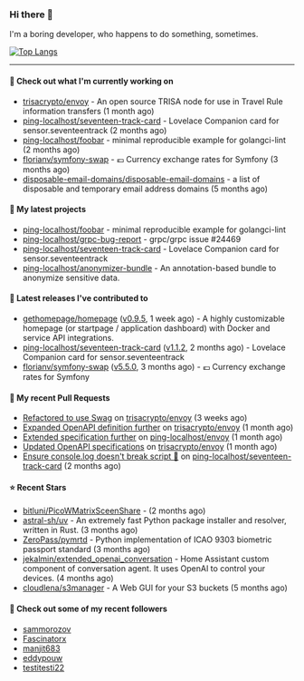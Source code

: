 ### Hi there 👋

I'm a boring developer, who happens to do something, sometimes.

[![Top Langs](https://github-readme-stats.vercel.app/api/top-langs/?username=ping-localhost&langs_count=8&theme=dracula&layout=compact)](https://github.com/anuraghazra/github-readme-stats)

---
#### 👷 Check out what I'm currently working on

- [trisacrypto/envoy](https://github.com/trisacrypto/envoy) - An open source TRISA node for use in Travel Rule information transfers (1 month ago)
- [ping-localhost/seventeen-track-card](https://github.com/ping-localhost/seventeen-track-card) - Lovelace Companion card for sensor.seventeentrack (2 months ago)
- [ping-localhost/foobar](https://github.com/ping-localhost/foobar) - minimal reproducible example for golangci-lint (2 months ago)
- [florianv/symfony-swap](https://github.com/florianv/symfony-swap) - :euro: Currency exchange rates for Symfony (3 months ago)
- [disposable-email-domains/disposable-email-domains](https://github.com/disposable-email-domains/disposable-email-domains) - a list of disposable and temporary email address domains (5 months ago)



#### 🌱 My latest projects

- [ping-localhost/foobar](https://github.com/ping-localhost/foobar) - minimal reproducible example for golangci-lint
- [ping-localhost/grpc-bug-report](https://github.com/ping-localhost/grpc-bug-report) - grpc/grpc issue #24469
- [ping-localhost/seventeen-track-card](https://github.com/ping-localhost/seventeen-track-card) - Lovelace Companion card for sensor.seventeentrack
- [ping-localhost/anonymizer-bundle](https://github.com/ping-localhost/anonymizer-bundle) - An annotation-based bundle to anonymize sensitive data.



#### 🔭 Latest releases I've contributed to

- [gethomepage/homepage](https://github.com/gethomepage/homepage) ([v0.9.5](https://github.com/gethomepage/homepage/releases/tag/v0.9.5), 1 week ago) - A highly customizable homepage (or startpage / application dashboard) with Docker and service API integrations.
- [ping-localhost/seventeen-track-card](https://github.com/ping-localhost/seventeen-track-card) ([v1.1.2](https://github.com/ping-localhost/seventeen-track-card/releases/tag/v1.1.2), 2 months ago) - Lovelace Companion card for sensor.seventeentrack
- [florianv/symfony-swap](https://github.com/florianv/symfony-swap) ([v5.5.0](https://github.com/florianv/symfony-swap/releases/tag/v5.5.0), 3 months ago) - :euro: Currency exchange rates for Symfony



#### 🔨 My recent Pull Requests

- [Refactored to use Swag](https://github.com/trisacrypto/envoy/pull/151) on [trisacrypto/envoy](https://github.com/trisacrypto/envoy) (3 weeks ago)
- [Expanded OpenAPI definition further](https://github.com/trisacrypto/envoy/pull/138) on [trisacrypto/envoy](https://github.com/trisacrypto/envoy) (1 month ago)
- [Extended specification further](https://github.com/ping-localhost/envoy/pull/1) on [ping-localhost/envoy](https://github.com/ping-localhost/envoy) (1 month ago)
- [Updated OpenAPI specifications](https://github.com/trisacrypto/envoy/pull/131) on [trisacrypto/envoy](https://github.com/trisacrypto/envoy) (1 month ago)
- [Ensure console.log doesn&#39;t break script 🔧](https://github.com/ping-localhost/seventeen-track-card/pull/12) on [ping-localhost/seventeen-track-card](https://github.com/ping-localhost/seventeen-track-card) (2 months ago)



#### ⭐ Recent Stars

- [bitluni/PicoWMatrixSceenShare](https://github.com/bitluni/PicoWMatrixSceenShare) -  (2 months ago)
- [astral-sh/uv](https://github.com/astral-sh/uv) - An extremely fast Python package installer and resolver, written in Rust. (3 months ago)
- [ZeroPass/pymrtd](https://github.com/ZeroPass/pymrtd) - Python implementation of ICAO 9303 biometric passport standard (3 months ago)
- [jekalmin/extended_openai_conversation](https://github.com/jekalmin/extended_openai_conversation) - Home Assistant custom component of conversation agent. It uses OpenAI to control your devices. (4 months ago)
- [cloudlena/s3manager](https://github.com/cloudlena/s3manager) - A Web GUI for your S3 buckets (5 months ago)



#### 👯 Check out some of my recent followers

- [sammorozov](https://github.com/sammorozov)
- [Fascinatorx](https://github.com/Fascinatorx)
- [manjit683](https://github.com/manjit683)
- [eddypouw](https://github.com/eddypouw)
- [testitesti22](https://github.com/testitesti22)


